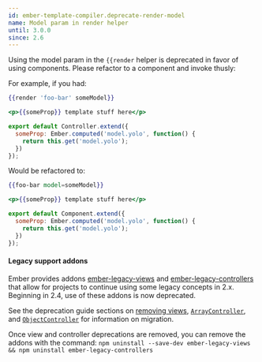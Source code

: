 ```yaml
---
id: ember-template-compiler.deprecate-render-model
name: Model param in render helper
until: 3.0.0
since: 2.6
---
```


Using the model param in the `{{render` helper is deprecated in favor of using
components. Please refactor to a component and invoke thusly:

For example, if you had:

```handlebars
{{render 'foo-bar' someModel}}
```

```app/templates/foo-bar.hbs
<p>{{someProp}} template stuff here</p>
```

```app/controllers/foo-bar.js
export default Controller.extend({
  someProp: Ember.computed('model.yolo', function() {
    return this.get('model.yolo');
  })
});
```

Would be refactored to:

```handlebars
{{foo-bar model=someModel}}
```

```app/templates/components/foo-bar.hbs
<p>{{someProp}} template stuff here</p>
```

```app/components/foo-bar.js
export default Component.extend({
  someProp: Ember.computed('model.yolo', function() {
    return this.get('model.yolo');
  })
});
```

#### Legacy support addons

Ember provides addons [ember-legacy-views](https://github.com/emberjs/ember-legacy-views) and
[ember-legacy-controllers](https://github.com/emberjs/ember-legacy-controllers) that allow for projects to continue
using some legacy concepts in 2.x.
Beginning in 2.4, use of these addons is now deprecated.

See the deprecation guide sections on [removing views](http://emberjs.com/deprecations/v1.x/#toc_ember-view),
[`ArrayController`](http://emberjs.com/deprecations/v1.x/#toc_arraycontroller),
and [`ObjectController`](http://emberjs.com/deprecations/v1.x/#toc_objectcontroller)
for information on migration.

Once view and controller deprecations are removed, you can remove the addons with the command:
`npm uninstall --save-dev ember-legacy-views && npm uninstall ember-legacy-controllers`
